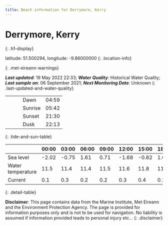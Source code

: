 ```yaml
---
title: Beach information for Derrymore, Kerry
---
```

# Derrymore, Kerry 
{: .h1-display}

latitude: 51.500294, longitude: -9.86000000
{: .location-info}


{: .met-eireann-warnings}

___Last updated___: 19 May 2022 22:33; ___Water Quality___: Historical Water Quality;
___Last sample on___: 06 September 2021; ___Next Monitoring Date___: Unknown
{: .last-updated-and-water-quality}

|   |   |   |   |   |
|---|---|---|---|---|
|   |   |   | Dawn  | 04:59 |
|   |   |   | Sunrise  | 05:42 |
|   |   |   | Sunset  | 21:30 |
|   |   |   | Dusk  | 22:13 |
{: .tide-and-sun-table}

<div></div>

| | 00:00 | 03:00 | 06:00 | 09:00 | 12:00 | 15:00 | 18:00 | 21:00 |
|---|---|---|---|---|---|---|---|---|
| Sea level | -2.02 | -0.75 | 1.61 | 0.71| -1.68 | -0.82 | 1.6 | 1.08 |
| Water temperature | 11.5 | 11.4 | 11.4 | 11.5 | 11.6 | 11.8 | 11.7 | 11.6 |
| Current | 0.1 | 0.3 | 0.2 | 0.2 | 0.3| 0.4 | 0.2 | 0.1 |
{: .detail-table}

__Disclaimer__: This page contains data from the Marine Institute,
Met Eireann and the Environment Protection Agency. The page is provided for
information purposes only and is not to be used for navigation. No liability
is assumed if information provided leads to personal injury etc...
{: .disclaimer}
